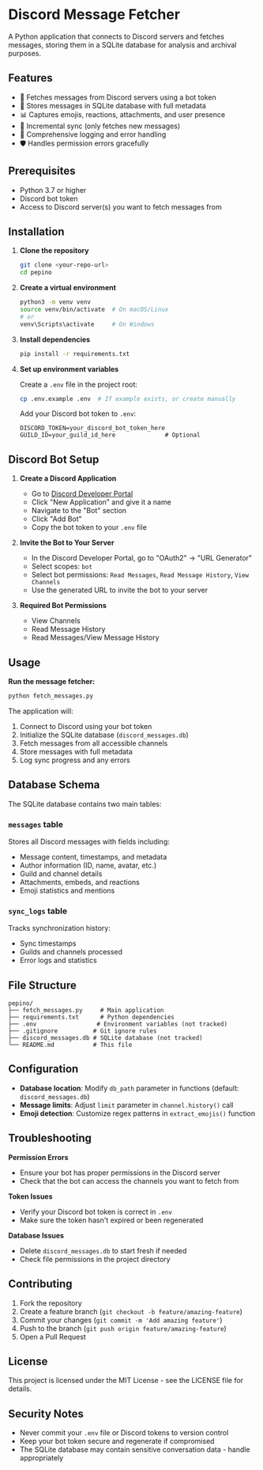 # Discord Message Fetcher

A Python application that connects to Discord servers and fetches messages, storing them in a SQLite database for analysis and archival purposes.

## Features

- 🤖 Fetches messages from Discord servers using a bot token
- 💾 Stores messages in SQLite database with full metadata
- 📊 Captures emojis, reactions, attachments, and user presence
- 🔄 Incremental sync (only fetches new messages)
- 📝 Comprehensive logging and error handling
- 🛡️ Handles permission errors gracefully

## Prerequisites

- Python 3.7 or higher
- Discord bot token
- Access to Discord server(s) you want to fetch messages from

## Installation

1. **Clone the repository**
   ```bash
   git clone <your-repo-url>
   cd pepino
   ```

2. **Create a virtual environment**
   ```bash
   python3 -m venv venv
   source venv/bin/activate  # On macOS/Linux
   # or
   venv\Scripts\activate     # On Windows
   ```

3. **Install dependencies**
   ```bash
   pip install -r requirements.txt
   ```

4. **Set up environment variables**
   
   Create a `.env` file in the project root:
   ```bash
   cp .env.example .env  # If example exists, or create manually
   ```
   
   Add your Discord bot token to `.env`:
   ```
   DISCORD_TOKEN=your_discord_bot_token_here
   GUILD_ID=your_guild_id_here              # Optional
   ```

## Discord Bot Setup

1. **Create a Discord Application**
   - Go to [Discord Developer Portal](https://discord.com/developers/applications)
   - Click "New Application" and give it a name
   - Navigate to the "Bot" section
   - Click "Add Bot"
   - Copy the bot token to your `.env` file

2. **Invite the Bot to Your Server**
   - In the Discord Developer Portal, go to "OAuth2" → "URL Generator"
   - Select scopes: `bot`
   - Select bot permissions: `Read Messages`, `Read Message History`, `View Channels`
   - Use the generated URL to invite the bot to your server

3. **Required Bot Permissions**
   - View Channels
   - Read Message History
   - Read Messages/View Message History

## Usage

**Run the message fetcher:**
```bash
python fetch_messages.py
```

The application will:
1. Connect to Discord using your bot token
2. Initialize the SQLite database (`discord_messages.db`)
3. Fetch messages from all accessible channels
4. Store messages with full metadata
5. Log sync progress and any errors

## Database Schema

The SQLite database contains two main tables:

### `messages` table
Stores all Discord messages with fields including:
- Message content, timestamps, and metadata
- Author information (ID, name, avatar, etc.)
- Guild and channel details
- Attachments, embeds, and reactions
- Emoji statistics and mentions

### `sync_logs` table
Tracks synchronization history:
- Sync timestamps
- Guilds and channels processed
- Error logs and statistics

## File Structure

```
pepino/
├── fetch_messages.py     # Main application
├── requirements.txt      # Python dependencies
├── .env                 # Environment variables (not tracked)
├── .gitignore          # Git ignore rules
├── discord_messages.db # SQLite database (not tracked)
└── README.md           # This file
```

## Configuration

- **Database location**: Modify `db_path` parameter in functions (default: `discord_messages.db`)
- **Message limits**: Adjust `limit` parameter in `channel.history()` call
- **Emoji detection**: Customize regex patterns in `extract_emojis()` function

## Troubleshooting

**Permission Errors**
- Ensure your bot has proper permissions in the Discord server
- Check that the bot can access the channels you want to fetch from

**Token Issues**
- Verify your Discord bot token is correct in `.env`
- Make sure the token hasn't expired or been regenerated

**Database Issues**
- Delete `discord_messages.db` to start fresh if needed
- Check file permissions in the project directory

## Contributing

1. Fork the repository
2. Create a feature branch (`git checkout -b feature/amazing-feature`)
3. Commit your changes (`git commit -m 'Add amazing feature'`)
4. Push to the branch (`git push origin feature/amazing-feature`)
5. Open a Pull Request

## License

This project is licensed under the MIT License - see the LICENSE file for details.

## Security Notes

- Never commit your `.env` file or Discord tokens to version control
- Keep your bot token secure and regenerate if compromised
- The SQLite database may contain sensitive conversation data - handle appropriately

